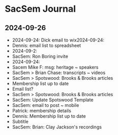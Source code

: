 # SacSem Journal

## 2024-09-26

* 2024-09-24: Dick email to wix2024-09-24:
* Dennis: email list to spreadsheet
* 2024-09-2:
* SacSem: Ron Boring invite
* 2024-09-24:
* Sacem Mike F: msg: heritage ~ speakers
* SacSem > Brian Chase: transcripts ~ videos
* SacSem > Spotswood: Brooks & Brooks articles
* Membership list up to date
* Email list?
* SacSem &gt; Spotswood: Brooks &amp; Brooks articles
* SacSem: Update Spotswood Template
* SacSem: email to post ~ mobile
* Patrick: membership details
* Dennis: Membership list up to date
* Subtitle
* SacSem: Brian: Clay Jackson's recordings